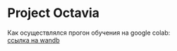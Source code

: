# Project Octavia  
Как осуществлялся прогон обучения на google colab:  
[ссылка на wandb](https://wandb.ai/wsewolod/project_octavia/runs/irzh7hm0/workspace?workspace=user-wsewolod)